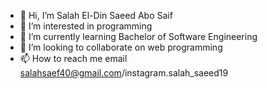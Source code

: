 - 👋 Hi, I’m Salah El-Din Saeed Abo Saif
- 👀 I’m interested in programming
- 🌱 I’m currently learning Bachelor of Software Engineering
- 💞️ I’m looking to collaborate on web programming
- 📫 How to reach me email salahsaef40@gmail.com/instagram.salah_saeed19


